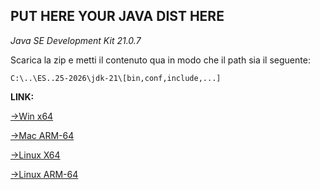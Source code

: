 ## PUT HERE YOUR JAVA DIST HERE

  *Java SE Development Kit 21.0.7*

  Scarica la zip e metti il contenuto qua in modo che il path sia il seguente:

  ```
  C:\..\ES..25-2026\jdk-21\[bin,conf,include,...]
  ```

**LINK:**

[->Win x64](https://download.oracle.com/java/21/archive/jdk-21.0.7_windows-x64_bin.zip)

[->Mac ARM-64](https://download.oracle.com/java/21/archive/jdk-21.0.7_macos-aarch64_bin.tar.gz)

[->Linux X64](https://download.oracle.com/java/21/archive/jdk-21.0.7_linux-x64_bin.tar.gz)

[->Linux ARM-64](https://download.oracle.com/java/21/archive/jdk-21.0.7_linux-aarch64_bin.tar.gz)


